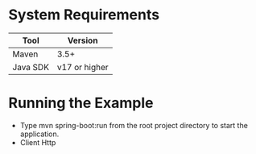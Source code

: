 # System Requirements

| Tool     | Version       |
|----------|---------------|
| Maven    | 3.5+          |
| Java SDK | v17 or higher |

# Running the Example
- Type mvn spring-boot:run from the root project directory to start the application.
- Client Http 
